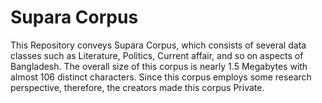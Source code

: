 # Supara Corpus
This Repository conveys Supara Corpus, which consists of several data classes such as Literature, Politics, Current affair, and so on aspects of Bangladesh. The overall size of this corpus is nearly 1.5 Megabytes with almost 106 distinct characters. Since this corpus employs some research perspective, therefore, the creators made this corpus Private.
